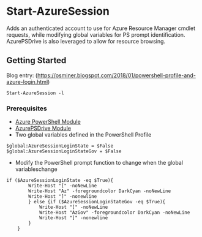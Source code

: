 # Start-AzureSession
Adds an authenticated account to use for Azure Resource Manager cmdlet requests, while modifying global variables for PS prompt identification.  AzurePSDrive is also leveraged to allow for resource browsing.

## Getting Started
Blog entry: (https://osminer.blogspot.com/2018/01/powershell-profile-and-azure-login.html)
```
Start-AzureSession -l
```

### Prerequisites
* [Azure PowerShell Module](https://docs.microsoft.com/en-us/powershell/azure/install-azurerm-ps?view=azurermps-5.1.1)
* [AzurePSDrive Module](https://github.com/PowerShell/AzurePSDrive)
* Two global variables defined in the PowerShell Profile
```
$global:AzureSessionLoginState = $False
$global:AzureSessionLoginStateGov = $False
```
* Modify the PowerShell prompt function to change when the global variableschange
```
if ($AzureSessionLoginState -eq $True){
        Write-Host "[" -noNewLine
        Write-Host "Az" -foregroundcolor DarkCyan -noNewLine
        Write-Host "]" -nonewline
        } else {if ($AzureSessionLoginStateGov -eq $True){
            Write-Host "[" -noNewLine
            Write-Host "AzGov" -foregroundcolor DarkCyan -noNewLine
            Write-Host "]" -nonewline
        }
    }
```